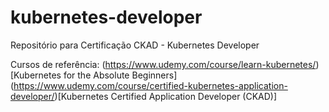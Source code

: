 # kubernetes-developer
Repositório para Certificação CKAD - Kubernetes Developer

Cursos de referência:
(https://www.udemy.com/course/learn-kubernetes/)[Kubernetes for the Absolute Beginners]
(https://www.udemy.com/course/certified-kubernetes-application-developer/)[Kubernetes Certified Application Developer (CKAD)]


